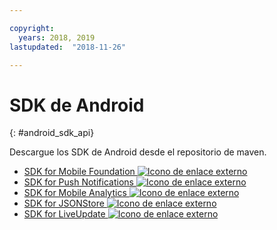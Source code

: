 ```yaml
---

copyright:
  years: 2018, 2019
lastupdated:  "2018-11-26"

---
```


#	SDK de Android
{: #android_sdk_api}

Descargue los SDK de Android desde el repositorio de maven.

* [SDK for Mobile Foundation ![Icono de enlace externo](../../icons/launch-glyph.svg "Icono de enlace externo")](https://search.maven.org/search?q=a:ibmmobilefirstplatformfoundation)
* [SDK for Push Notifications ![Icono de enlace externo](../../icons/launch-glyph.svg "Icono de enlace externo")](https://search.maven.org/search?q=a:ibmmobilefirstplatformfoundationpush)
* [SDK for Mobile Analytics ![Icono de enlace externo](../../icons/launch-glyph.svg "Icono de enlace externo")](https://search.maven.org/search?q=a:ibmmobilefirstplatformfoundationanalytics)
* [SDK for JSONStore ![Icono de enlace externo](../../icons/launch-glyph.svg "Icono de enlace externo")](https://search.maven.org/search?q=a:ibmmobilefirstplatformfoundationjsonstore)
* [SDK for LiveUpdate ![Icono de enlace externo](../../icons/launch-glyph.svg "Icono de enlace externo")](https://search.maven.org/search?q=a:ibmmobilefirstplatformfoundationliveupdate)

